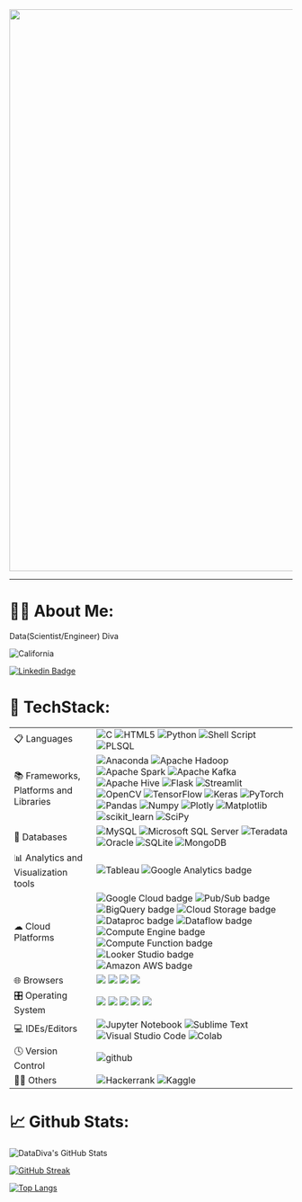 <div id="header" align="center">
  <img src="https://media.giphy.com/media/L1R1tvI9svkIWwpVYr/giphy.gif" width="1000"/>
</div>

------

# :woman_technologist: About Me:
Data(Scientist/Engineer) Diva 

<img alt="California" src="https://raw.githubusercontent.com/stevenrskelton/flag-icon/master/png/75/us/california.png">

[![Linkedin Badge](https://img.shields.io/badge/-aneshaak-blue?style=flat&logo=Linkedin&logoColor=white)](https://www.linkedin.com/in/aneshaa-k)
<img src="https://komarev.com/ghpvc/?username=aneshaak&style=flat-square&color=blue" alt=""/>


# :brain: TechStack:
<table>
  <tr>
    <td>📋 Languages</td>
    <td>
      <span><img alt="C" src="https://img.shields.io/badge/c-%2300599C.svg?style=plastic&logo=c&logoColor=white"></span>
      <span><img alt="HTML5" src="https://img.shields.io/badge/html5-%23E34F26.svg?style=plastic&logo=html5&logoColor=white"></span>
      <span><img alt="Python" src="https://img.shields.io/badge/python-3670A0?style=plastic&logo=python&logoColor=ffdd54"></span>
      <span><img alt="Shell Script" src="https://img.shields.io/badge/shell_script-%23121011.svg?style=plastic&logo=gnu-bash&logoColor=white"></span>
      <span><img alt="PLSQL" src="https://img.shields.io/badge/PLSQL-F80000?style=plastic&logo=oracle&logoColor=black"></span>
  </tr>
  <tr>
    <td>📚 Frameworks, Platforms and Libraries</td>
    <td>
      <span><img alt="Anaconda" src="https://img.shields.io/badge/Anaconda-%2344A833.svg?style=plastic&logo=anaconda&logoColor=white"></span>
      <span><img alt="Apache Hadoop" src="https://img.shields.io/badge/Apache%20Hadoop-66CCFF?style=plastic&logo=apachehadoop&logoColor=black"></span>
      <span><img alt="Apache Spark" src="https://img.shields.io/badge/Apache%20Spark-FDEE21?style=plastic&logo=apachespark&logoColor=black"></span>
      <span><img alt="Apache Kafka" src="https://img.shields.io/badge/Apache%20Kafka-000?style=plastic&logo=apachekafka"></span>
      <span><img alt="Apache Hive" src="https://img.shields.io/badge/Apache%20Hive-FDEE21?style=plastic&logo=apachehive&logoColor=black"></span>
      <span><img alt="Flask" src="https://img.shields.io/badge/flask-%23000.svg?style=plastic&logo=flask&logoColor=white"></span>
      <span><img alt="Streamlit" src="https://img.shields.io/badge/Streamlit-FF4B4B?style=plastic&logo=Streamlit&logoColor=white"></span>
      <span><img alt="OpenCV" src="https://img.shields.io/badge/opencv-%23white.svg?style=plastic&logo=opencv&logoColor=white"></span>
      <span><img alt="TensorFlow" src="https://img.shields.io/badge/TensorFlow-FF6F00?style=plastic&logo=tensorflow&logoColor=white"></span>
      <span><img alt="Keras" src="https://img.shields.io/badge/Keras-FF0000?style=plastic&logo=keras&logoColor=white"></span>
      <span><img alt="PyTorch" src="https://img.shields.io/badge/PyTorch-EE4C2C?style=plastic&logo=pytorch&logoColor=white"></span>
      <span><img alt="Pandas" src="https://img.shields.io/badge/Pandas-2C2D72?style=plastic&logo=pandas&logoColor=white"></span>
      <span><img alt="Numpy" src="https://img.shields.io/badge/Numpy-777BB4?style=plastic&logo=numpy&logoColor=white"></span>
      <span><img alt="Plotly" src="https://img.shields.io/badge/Plotly-239120?style=plastic&logo=plotly&logoColor=white"></span>
      <span><img alt="Matplotlib" src="https://img.shields.io/badge/Matplotlib-%23ffffff.svg?style=plastic&logo=Matplotlib&logoColor=black"></span>
      <span><img alt="scikit_learn" src="https://img.shields.io/badge/scikit_learn-F7931E?style=plastic&logo=scikit-learn&logoColor=white"></span>
      <span><img alt="SciPy" src="https://img.shields.io/badge/SciPy-654FF0?style=plastic&logo=SciPy&logoColor=white"></span>
    </td>
  </tr>
    <tr>
    <td>💾 Databases</td>
    <td><div>
  <img alt="MySQL" src="https://img.shields.io/badge/mysql-%2300f.svg?style=plastic&logo=mysql&logoColor=white">
  <img alt="Microsoft SQL Server" src="https://img.shields.io/badge/Microsoft%20SQL%20Server-CC2927?style=plastic&logo=microsoft%20sql%20server&logoColor=white">
  <img alt="Teradata" src="https://img.shields.io/badge/Teradata-F37440?style=plastic&logo=teradata&logoColor=white">
  <img alt="Oracle" src="https://img.shields.io/badge/Oracle-F80000?style=plastic&logo=oracle&logoColor=black">
  <img alt="SQLite" src="https://img.shields.io/badge/sqlite-%2307405e.svg?style=plastic&logo=sqlite&logoColor=white">
  <img alt="MongoDB" src="https://img.shields.io/badge/MongoDB-%234ea94b.svg?style=plastic&logo=mongodb&logoColor=white">
</div>
</td>
  </tr>
    <tr>
    <td>📊 Analytics and Visualization tools</td>
    <td>
      <span><img alt="Tableau" src="https://img.shields.io/badge/Tableau-E97627?style=plastic&logo=Tableau&logoColor=white"></span>
      <span><img src="https://img.shields.io/badge/GoogleAnalytics-4285F4?style=plastic&amp;logoColor=white" alt="Google Analytics badge"></span>
    </td>
  </tr>
    <tr>
    <td> ☁ Cloud Platforms</td>
    <td>
      <div>
      <img src="https://img.shields.io/badge/Google_Cloud-4285F4?style=plastic&amp;logo=google-cloud&amp;logoColor=white" alt="Google Cloud badge">
      <img src="https://img.shields.io/badge/pub/sub-4285F4?style=plastic&amp;logoColor=white" alt="Pub/Sub badge">
      <img src="https://img.shields.io/badge/BigQuery-4285F4?style=plastic&amp;logoColor=white" alt="BigQuery badge">
      <img src="https://img.shields.io/badge/CloudStorage-4285F4?style=plastic&amp;logoColor=white" alt="Cloud Storage badge">
      <img src="https://img.shields.io/badge/Dataproc-4285F4?style=plastic&amp;logoColor=white" alt="Dataproc badge">
      <img src="https://img.shields.io/badge/Dataflow-4285F4?style=plastic&amp;logoColor=white" alt="Dataflow badge">
      <img src="https://img.shields.io/badge/ComputeEngine-4285F4?style=plastic&amp;logoColor=white" alt="Compute Engine badge">
      <img src="https://img.shields.io/badge/ComputeFunction-4285F4?style=plastic&amp;logoColor=white" alt="Compute Function badge">
      <img src="https://img.shields.io/badge/LookerStudio-4285F4?style=plastic&amp;logoColor=white" alt="Looker Studio badge">
      <br>
      <img src="https://img.shields.io/badge/Amazon_AWS-FF9900?style=plastic&amp;logo=amazonaws&amp;logoColor=white" alt="Amazon AWS badge">
      </div>
    </td>
  </tr>
<tr>
    <td>🌐 Browsers</td>
    <td>
      <div>
        <img src="https://img.shields.io/badge/Brave-FB542B?style=plastic&logo=Brave&logoColor=white">
        <img src="https://img.shields.io/badge/Edge-0078D7?style=plastic&logo=Microsoft-edge&logoColor=white">
        <img src="https://img.shields.io/badge/Firefox-FF7139?style=plastic&logo=Firefox-Browser&logoColor=white">
        <img src="https://img.shields.io/badge/Google%20Chrome-4285F4?style=plastic&logo=GoogleChrome&logoColor=white">
      </div>
    </td>
</tr>
  <tr>
    <td>🎛️ Operating System</td>
    <td>
      <div>
        <img src="https://img.shields.io/badge/cent%20os-002260?style=plastic&logo=centos&logoColor=F0F0F0">
        <img src="https://img.shields.io/badge/Red%20Hat-EE0000?style=plastic&logo=redhat&logoColor=white">
        <img src="https://img.shields.io/badge/Linux-FCC624?style=plastic&logo=linux&logoColor=black">
        <img src="https://img.shields.io/badge/Ubuntu-E95420?style=plastic&logo=ubuntu&logoColor=white">
        <img src="https://img.shields.io/badge/mac%20os-000000?style=plastic&logo=macos&logoColor=F0F0F0">
      </div>
    </td>
</tr>
<tr>
    <td>💻 IDEs/Editors</td>
    <td>
    <div>
      <img src="https://img.shields.io/badge/jupyter-%23FA0F00.svg?style=plastic&logo=jupyter&logoColor=white" alt="Jupyter Notebook">
      <img src="https://img.shields.io/badge/sublime_text-%23575757.svg?style=plastic&logo=sublime-text&logoColor=important" alt="Sublime Text">
      <img src="https://img.shields.io/badge/Visual%20Studio%20Code-0078d7.svg?style=plastic&logo=visual-studio-code&logoColor=white" alt="Visual Studio Code">
      <img src="https://img.shields.io/badge/Colab-F9AB00?style=fflat-square&logo=googlecolab&color=525252" alt="Colab">
    </div>
    </td>
</tr>
<tr>
    <td>🕓 Version Control</td>
    <td><img src="https://img.shields.io/badge/github-%23121011.svg?style=plastic&logo=github&logoColor=white" alt="github"></td>
</tr>
<tr>
    <td> 🧑‍💻 Others</td>
    <td>
    <div>
      <img src="https://img.shields.io/badge/-Hackerrank-2EC866?style=plastic&logo=HackerRank&logoColor=white" alt="Hackerrank">
      <img src="https://img.shields.io/badge/Kaggle-20BEFF?style=plastic&logo=kaggle&logoColor=white" alt="Kaggle">
    </div>
    </td>
</tr>
</table> 

# 📈 Github Stats:
![DataDiva's GitHub Stats](https://github-readme-stats.vercel.app/api?username=AneshaaK&theme=jolly&show_icons=true)
<!-- ![DataDiva's GitHub Stats](https://github-readme-stats-ruby-one.vercel.app/api?username=AneshaaK&theme=jolly&show_icons=true)-->

[![GitHub Streak](http://github-readme-streak-stats.herokuapp.com?user=AneshaaK&theme=jolly)](https://git.io/streak-stats)

[![Top Langs](https://github-readme-stats.vercel.app/api/top-langs/?username=AneshaaK&&theme=jolly&hide_progress=true&hide=jupyter%20notebook)](https://github.com/anuraghazra/github-readme-stats)
